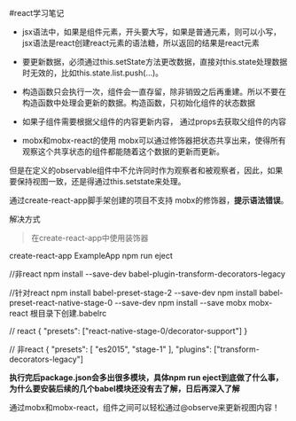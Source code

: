 #react学习笔记

- jsx语法中，如果是组件元素，开头要大写，如果是普通元素，则可以小写，jsx语法是react创建react元素的语法糖，所以返回的结果是react元素

- 要更新数据，必须通过this.setState方法更改数据，直接对this.state处理数据时无效的，比如this.state.list.push(...)。

- 构造函数只会执行一次，组件会一直存留，除非销毁之后再重建。所以不要在 构造函数中处理会更新的数据。构造函数，只初始化组件的状态数据

- 如果子组件需要根据父组件的内容更新内容， 通过props去获取父组件的内容

- mobx和mobx-react的使用
mobx可以通过修饰器把状态共享出来，使得所有观察这个共享状态的组件都能随着这个数据的更新而更新。

但是在定义的observable组件中不允许同时作为观察者和被观察者，因此，如果要保持视图一致，还是得通过this.setstate来处理。

通过create-react-app脚手架创建的项目不支持 mobx的修饰器，**提示语法错误**。

解决方式
>在create-react-app中使用装饰器

create-react-app ExampleApp
npm run eject

//非react
npm install --save-dev babel-plugin-transform-decorators-legacy

//针对react
npm install babel-preset-stage-2 --save-dev
npm install babel-preset-react-native-stage-0 --save-dev
npm install --save mobx mobx-react
根目录下创建.babelrc

// react
{
  "presets": ["react-native-stage-0/decorator-support"]
}

// 非react
{
  "presets": [
    "es2015",
    "stage-1"
  ],
  "plugins": ["transform-decorators-legacy"]

  **执行完后package.json会多出很多模块，具体npm run eject到底做了什么事，为什么要安装后续的几个babel模块还没有去了解，日后再深入了解**

  通过mobx和mobx-react，组件之间可以轻松通过@observe来更新视图内容！
